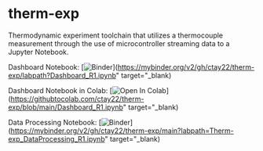 # therm-exp
Thermodynamic experiment toolchain that utilizes a thermocouple measurement through the use of microcontroller streaming data to a Jupyter Notebook. 


Dashboard Notebook: [![Binder](https://mybinder.org/badge_logo.svg)](https://mybinder.org/v2/gh/ctay22/therm-exp/labpath?Dashboard_R1.ipynb" target="_blank)

Dashboard Notebook in Colab: [![Open In Colab](https://colab.research.google.com/assets/colab-badge.svg)](https://githubtocolab.com/ctay22/therm-exp/blob/main/Dashboard_R1.ipynb" target="_blank)

Data Processing Notebook: [![Binder](https://mybinder.org/badge_logo.svg)](https://mybinder.org/v2/gh/ctay22/therm-exp/main?labpath=Therm-exp_DataProcessing_R1.ipynb" target="_blank)
